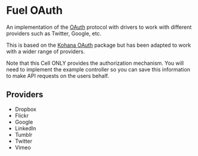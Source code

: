 # Fuel OAuth

An implementation of the [OAuth](http://oauth.net/) protocol with drivers to work with different providers such as Twitter, Google, etc.

This is based on the [Kohana OAuth](https://github.com/kohana/oauth) package but has been adapted to work with a wider range of providers.

Note that this Cell ONLY provides the authorization mechanism. You will need to implement the example controller so you can save this information to make API requests on the users behalf.

## Providers

- Dropbox
- Flickr
- Google
- LinkedIn
- Tumblr
- Twitter
- Vimeo